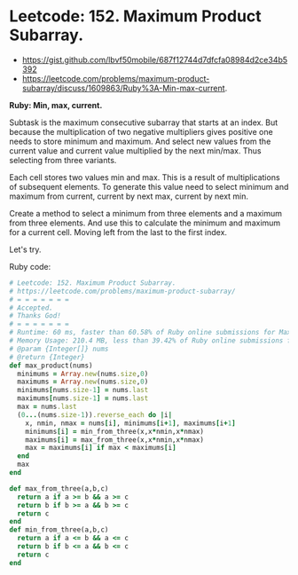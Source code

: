 # Leetcode: 152. Maximum Product Subarray.

- https://gist.github.com/lbvf50mobile/687f12744d7dfcfa08984d2ce34b5392
- https://leetcode.com/problems/maximum-product-subarray/discuss/1609863/Ruby%3A-Min-max-current.

**Ruby: Min, max, current.**


Subtask is the maximum consecutive subarray that starts at an index. But because the multiplication of two negative multipliers gives positive one needs to store minimum and maximum. And select new values from the current value and current value multiplied by the next min/max. Thus selecting from three variants.

Each cell stores two values min and max. This is a result of multiplications of subsequent elements.
To generate this value need to select minimum and maximum from current, current by next max, current by next min.   


Create a method to select a minimum from three elements and a maximum from three elements. And use this to calculate the minimum and maximum for a current cell. Moving left from the last to the first index.   

Let's try.
 
Ruby code:
```Ruby
# Leetcode: 152. Maximum Product Subarray.
# https://leetcode.com/problems/maximum-product-subarray/
# = = = = = = =
# Accepted.
# Thanks God!
# = = = = = = =
# Runtime: 60 ms, faster than 60.58% of Ruby online submissions for Maximum Product Subarray.
# Memory Usage: 210.4 MB, less than 39.42% of Ruby online submissions for Maximum Product Subarray.
# @param {Integer[]} nums
# @return {Integer}
def max_product(nums)
  minimums = Array.new(nums.size,0)
  maximums = Array.new(nums.size,0)
  minimums[nums.size-1] = nums.last
  maximums[nums.size-1] = nums.last
  max = nums.last
  (0...(nums.size-1)).reverse_each do |i|
    x, nmin, nmax = nums[i], minimums[i+1], maximums[i+1]
    minimums[i] = min_from_three(x,x*nmin,x*nmax)
    maximums[i] = max_from_three(x,x*nmin,x*nmax) 
    max = maximums[i] if max < maximums[i]
  end
  max
end

def max_from_three(a,b,c)
  return a if a >= b && a >= c
  return b if b >= a && b >= c
  return c
end
def min_from_three(a,b,c)
  return a if a <= b && a <= c
  return b if b <= a && b <= c
  return c
end
```
